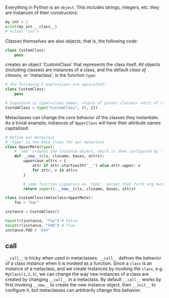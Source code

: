 Everything in Python is an `object`. This includes strings, integers, etc: they are instances of their constructors:
```python
my_int = 2
print(my_int.__class__)
# <class 'int'>
```

*Classes themselves* are also objects; that is, the following code:
```python
class CustomClass:
	pass
```
creates an object 'CustomClass' that represents the class itself. All objects (including classes) are instances of a class, and the default *class of classes*, or 'metaclass', is the function `type`:
```python
# The following 2 expressions are equivalent:
class CustomClass:
	pass

# Signature is type(<class name>, <tuple of parent classes> <dict of class attributes>)
CustomClass = type("CustomClass", (), {})
```

Metaclasses can change the core behavior of the classes they instantiate. As a trivial example, instances of `UpperClass` will have their attribute names capitalized:
```python
# Define our metaclass
# 'type' is the base class for our metaclass
class UpperMeta(type):
	# 'new' creates the instance object, which is then configured by 'init'. This is mostly the same as calling 'type' directly (as a function).
	def __new__(cls, clsname, bases, attrs):
		uppercase_attrs = {
			attr if attr.startswith("__") else attr.upper: v
			for attr, v in attrs
		}

		# same function signature as 'type', except that first arg must be the class itself, just like any other class method.
		return super().__new__(cls, clsname, bases, attrs)

class CustomClass(metaclass=UpperMeta):
	foo = "bar"

instance = CustomClass()

hasattr(instance, "foo") # False
hasattr(instance, "FOO") # True
instance.FOO # "BAR"
```

## __call__
`__call__` is tricky when used in metaclasses: `__call__` defines the behavior of a  class *instance* when it is invoked as a function. Since a `class` is an *instance* of a metaclass, and we create instances by *invoking* the `class`, e.g. `MyClass(1,2,3)`, we can change the way new instances of a class are created by changing `__call__` in a metaclass. By default `__call__` works by first invoking `__new__` to create the new instance object, then `__init__` to configure it, but metaclasses can arbitrarily change this behavior.